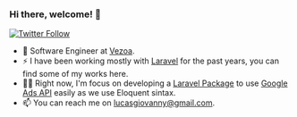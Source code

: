 ### Hi there, welcome! 👋

<p>
  <a href="https://twitter.com/lucgiovanny">
    <img alt="Twitter Follow" src="https://img.shields.io/twitter/follow/lucgiovanny?style=for-the-badge">
  </a>
</p>

- 🔭 Software Engineer at [Vezoa](https://github.com/vezoa).
- ⚡  I have been working mostly with [Laravel](http://laravel.com) for the past years, you can find some of my works here.
- 👨‍💻 Right now, I'm focus on developing a [Laravel Package](https://github.com/lucasgiovanny/laravel-google-ads) to use [Google Ads API](https://developers.google.com/google-ads/api/docs/start) easily as we use Eloquent sintax.
- 📫 You can reach me on lucasgiovanny@gmail.com.

